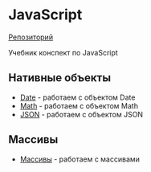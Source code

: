 # JavaScript
[Репозиторий](https://github.com/damir-art/javascript)

Учебник конспект по JavaScript

## Нативные объекты
* [Date](https://damir-art.github.io/javascript/date/) - работаем с объектом Date
* [Math](https://damir-art.github.io/javascript/math/) - работаем с объектом Math
* [JSON](https://damir-art.github.io/javascript/json/) - работаем с объектом JSON


## Массивы
* [Массивы](https://damir-art.github.io/javascript/array/) - работаем с массивами
